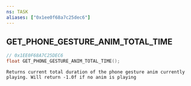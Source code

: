 ```yaml
---
ns: TASK
aliases: ["0x1ee0f68a7c25dec6"]
---
```

## GET_PHONE_GESTURE_ANIM_TOTAL_TIME

```c
// 0x1EE0F68A7C25DEC6
float GET_PHONE_GESTURE_ANIM_TOTAL_TIME();
```

```
Returns current total duration of the phone gesture anim currently playing. Will return -1.0f if no anim is playing
```
